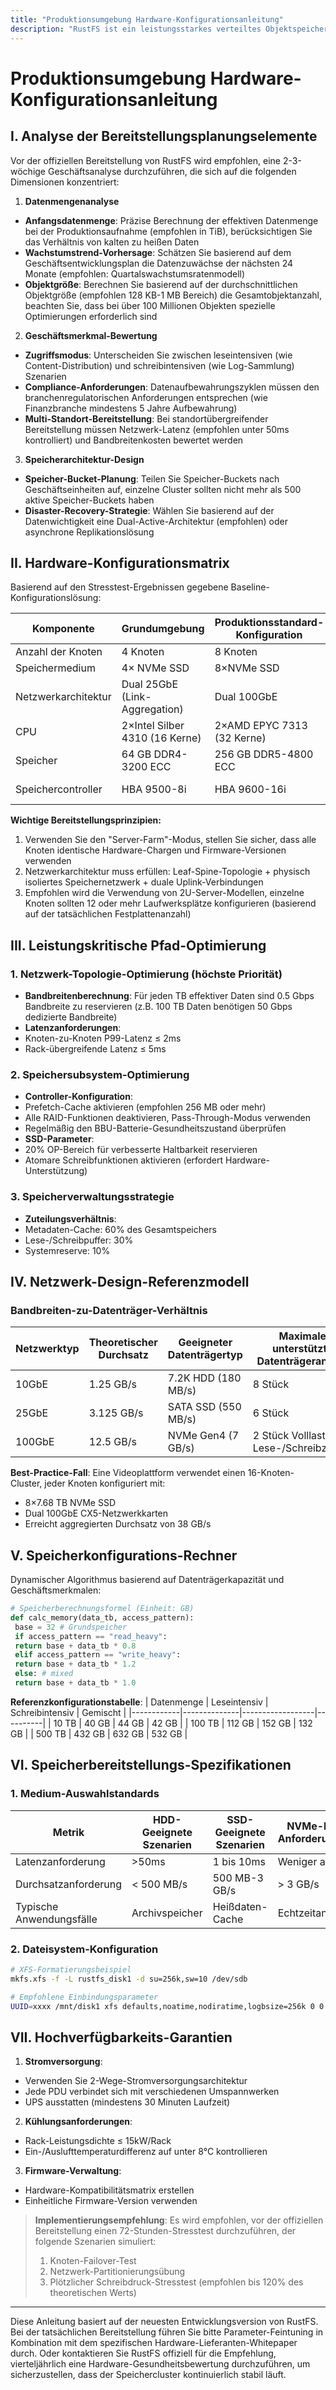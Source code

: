 ```yaml
---
title: "Produktionsumgebung Hardware-Konfigurationsanleitung"
description: "RustFS ist ein leistungsstarkes verteiltes Objektspeichersystem, das in der Rust-Sprache entwickelt wurde und für Szenarien mit massiven unstrukturierten Datenspeichern geeignet ist. Dieses Dokument bietet umfassende Anleitung für Hardware-Auswahl und -Konfiguration bei der Produktionsumgebung-Bereitstellung."
---
```


# Produktionsumgebung Hardware-Konfigurationsanleitung

## I. Analyse der Bereitstellungsplanungselemente

Vor der offiziellen Bereitstellung von RustFS wird empfohlen, eine 2-3-wöchige Geschäftsanalyse durchzuführen, die sich auf die folgenden Dimensionen konzentriert:

1. **Datenmengenanalyse**
 - **Anfangsdatenmenge**: Präzise Berechnung der effektiven Datenmenge bei der Produktionsaufnahme (empfohlen in TiB), berücksichtigen Sie das Verhältnis von kalten zu heißen Daten
 - **Wachstumstrend-Vorhersage**: Schätzen Sie basierend auf dem Geschäftsentwicklungsplan die Datenzuwächse der nächsten 24 Monate (empfohlen: Quartalswachstumsratenmodell)
 - **Objektgröße**: Berechnen Sie basierend auf der durchschnittlichen Objektgröße (empfohlen 128 KB-1 MB Bereich) die Gesamtobjektanzahl, beachten Sie, dass bei über 100 Millionen Objekten spezielle Optimierungen erforderlich sind

2. **Geschäftsmerkmal-Bewertung**
 - **Zugriffsmodus**: Unterscheiden Sie zwischen leseintensiven (wie Content-Distribution) und schreibintensiven (wie Log-Sammlung) Szenarien
 - **Compliance-Anforderungen**: Datenaufbewahrungszyklen müssen den branchenregulatorischen Anforderungen entsprechen (wie Finanzbranche mindestens 5 Jahre Aufbewahrung)
 - **Multi-Standort-Bereitstellung**: Bei standortübergreifender Bereitstellung müssen Netzwerk-Latenz (empfohlen unter 50ms kontrolliert) und Bandbreitenkosten bewertet werden

3. **Speicherarchitektur-Design**
 - **Speicher-Bucket-Planung**: Teilen Sie Speicher-Buckets nach Geschäftseinheiten auf, einzelne Cluster sollten nicht mehr als 500 aktive Speicher-Buckets haben
 - **Disaster-Recovery-Strategie**: Wählen Sie basierend auf der Datenwichtigkeit eine Dual-Active-Architektur (empfohlen) oder asynchrone Replikationslösung

## II. Hardware-Konfigurationsmatrix

Basierend auf den Stresstest-Ergebnissen gegebene Baseline-Konfigurationslösung:

| Komponente | Grundumgebung | Produktionsstandard-Konfiguration | Hochleistungs-Konfiguration |
|------------|---------------|-----------------------------------|------------------------------|
| Anzahl der Knoten | 4 Knoten | 8 Knoten | 16+ Knoten |
| Speichermedium | 4× NVMe SSD | 8×NVMe SSD | 12×NVMe SSD |
| Netzwerkarchitektur | Dual 25GbE (Link-Aggregation) | Dual 100GbE | 200GbE |
| CPU | 2×Intel Silber 4310 (16 Kerne) | 2×AMD EPYC 7313 (32 Kerne) | 2×Intel Platin 8461Y (48 Kerne) |
| Speicher | 64 GB DDR4-3200 ECC | 256 GB DDR5-4800 ECC | 512 GB DDR5-5600 ECC |
| Speichercontroller | HBA 9500-8i | HBA 9600-16i | Dual-Controller-Redundanzarchitektur |

**Wichtige Bereitstellungsprinzipien:**
1. Verwenden Sie den "Server-Farm"-Modus, stellen Sie sicher, dass alle Knoten identische Hardware-Chargen und Firmware-Versionen verwenden
2. Netzwerkarchitektur muss erfüllen: Leaf-Spine-Topologie + physisch isoliertes Speichernetzwerk + duale Uplink-Verbindungen
3. Empfohlen wird die Verwendung von 2U-Server-Modellen, einzelne Knoten sollten 12 oder mehr Laufwerksplätze konfigurieren (basierend auf der tatsächlichen Festplattenanzahl)

## III. Leistungskritische Pfad-Optimierung

### 1. Netzwerk-Topologie-Optimierung (höchste Priorität)
- **Bandbreitenberechnung**: Für jeden TB effektiver Daten sind 0.5 Gbps Bandbreite zu reservieren (z.B. 100 TB Daten benötigen 50 Gbps dedizierte Bandbreite)
- **Latenzanforderungen**:
 - Knoten-zu-Knoten P99-Latenz ≤ 2ms
 - Rack-übergreifende Latenz ≤ 5ms

### 2. Speichersubsystem-Optimierung
- **Controller-Konfiguration**:
 - Prefetch-Cache aktivieren (empfohlen 256 MB oder mehr)
 - Alle RAID-Funktionen deaktivieren, Pass-Through-Modus verwenden
 - Regelmäßig den BBU-Batterie-Gesundheitszustand überprüfen
- **SSD-Parameter**:
 - 20% OP-Bereich für verbesserte Haltbarkeit reservieren
 - Atomare Schreibfunktionen aktivieren (erfordert Hardware-Unterstützung)

### 3. Speicherverwaltungsstrategie
- **Zuteilungsverhältnis**:
 - Metadaten-Cache: 60% des Gesamtspeichers
 - Lese-/Schreibpuffer: 30%
 - Systemreserve: 10%

## IV. Netzwerk-Design-Referenzmodell

### Bandbreiten-zu-Datenträger-Verhältnis
| Netzwerktyp | Theoretischer Durchsatz | Geeigneter Datenträgertyp | Maximale unterstützte Datenträgeranzahl |
|-------------|------------------------|---------------------------|------------------------------------------|
| 10GbE | 1.25 GB/s | 7.2K HDD (180 MB/s) | 8 Stück |
| 25GbE | 3.125 GB/s | SATA SSD (550 MB/s) | 6 Stück |
| 100GbE | 12.5 GB/s | NVMe Gen4 (7 GB/s) | 2 Stück Volllast-Lese-/Schreibzugriff |

**Best-Practice-Fall**: Eine Videoplattform verwendet einen 16-Knoten-Cluster, jeder Knoten konfiguriert mit:
- 8×7.68 TB NVMe SSD
- Dual 100GbE CX5-Netzwerkkarten
- Erreicht aggregierten Durchsatz von 38 GB/s

## V. Speicherkonfigurations-Rechner

Dynamischer Algorithmus basierend auf Datenträgerkapazität und Geschäftsmerkmalen:

```python
# Speicherberechnungsformel (Einheit: GB)
def calc_memory(data_tb, access_pattern):
 base = 32 # Grundspeicher
 if access_pattern == "read_heavy":
 return base + data_tb * 0.8
 elif access_pattern == "write_heavy":
 return base + data_tb * 1.2
 else: # mixed
 return base + data_tb * 1.0
```

**Referenzkonfigurationstabelle**:
| Datenmenge | Leseintensiv | Schreibintensiv | Gemischt |
|------------|--------------|------------------|----------|
| 10 TB | 40 GB | 44 GB | 42 GB |
| 100 TB | 112 GB | 152 GB | 132 GB |
| 500 TB | 432 GB | 632 GB | 532 GB |

## VI. Speicherbereitstellungs-Spezifikationen

### 1. Medium-Auswahlstandards
| Metrik | HDD-Geeignete Szenarien | SSD-Geeignete Szenarien | NVMe-Erzwungene Anforderungsszenarien |
|--------|-------------------------|-------------------------|------------------------------------------|
| Latenzanforderung | >50ms | 1 bis 10ms | Weniger als 1ms |
| Durchsatzanforderung | < 500 MB/s | 500 MB-3 GB/s | > 3 GB/s |
| Typische Anwendungsfälle | Archivspeicher | Heißdaten-Cache | Echtzeitanalyse |

### 2. Dateisystem-Konfiguration
```bash
# XFS-Formatierungsbeispiel
mkfs.xfs -f -L rustfs_disk1 -d su=256k,sw=10 /dev/sdb

# Empfohlene Einbindungsparameter
UUID=xxxx /mnt/disk1 xfs defaults,noatime,nodiratime,logbsize=256k 0 0
```

## VII. Hochverfügbarkeits-Garantien

1. **Stromversorgung**:
 - Verwenden Sie 2-Wege-Stromversorgungsarchitektur
 - Jede PDU verbindet sich mit verschiedenen Umspannwerken
 - UPS ausstatten (mindestens 30 Minuten Laufzeit)

2. **Kühlungsanforderungen**:
 - Rack-Leistungsdichte ≤ 15kW/Rack
 - Ein-/Auslufttemperaturdifferenz auf unter 8°C kontrollieren

3. **Firmware-Verwaltung**:
 - Hardware-Kompatibilitätsmatrix erstellen
 - Einheitliche Firmware-Version verwenden

> **Implementierungsempfehlung**: Es wird empfohlen, vor der offiziellen Bereitstellung einen 72-Stunden-Stresstest durchzuführen, der folgende Szenarien simuliert:
> 1. Knoten-Failover-Test
> 2. Netzwerk-Partitionierungsübung
> 3. Plötzlicher Schreibdruck-Stresstest (empfohlen bis 120% des theoretischen Werts)

---

Diese Anleitung basiert auf der neuesten Entwicklungsversion von RustFS. Bei der tatsächlichen Bereitstellung führen Sie bitte Parameter-Feintuning in Kombination mit dem spezifischen Hardware-Lieferanten-Whitepaper durch. Oder kontaktieren Sie RustFS offiziell für die Empfehlung, vierteljährlich eine Hardware-Gesundheitsbewertung durchzuführen, um sicherzustellen, dass der Speichercluster kontinuierlich stabil läuft.
